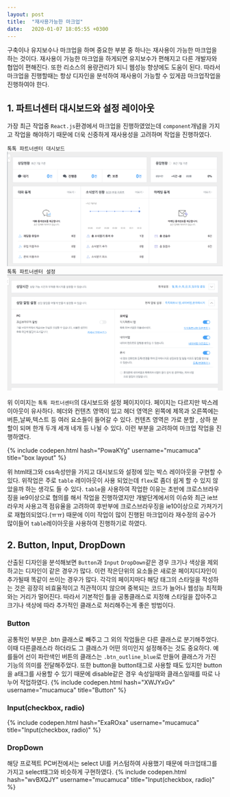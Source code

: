 ```yaml
---
layout: post
title:  "재사용가능한 마크업"
date:   2020-01-07 18:05:55 +0300
---
```


구축이나 유지보수나 마크업을 하며 중요한 부분 중 하나는 재사용이 가능한 마크업을 하는 것이다. 재사용이 가능한 마크업을 하게되면 유지보수가 편해지고 다른 개발자와 협업이 편해진다. 또한 리소스의 용량관리가 되니 웹성능 향샹에도 도움이 된다. 따라서 마크업을 진행할때는 항상 디자인을 분석하여 재사용이 가능할 수 있게끔 마크업작업을 진행하여야 한다.

## 1. 파트너센터 대시보드와 설정 레이아웃
가장 최근 작업중 `React.js`환경에서 마크업을 진행하였었는데 `component`개념을 가지고 작업을 해야하기 때문에 더욱 신중하게 재사용성을 고려하며 작업을 진행하였다. 

`톡톡 파트너센터 대시보드`
![톡톡 파트너센터 대시보드](/assets/img/post/dash.png)
`톡톡 파트너센터 설정`
![톡톡 파트너센터 설정](/assets/img/post/setting.png)

위 이미지는 `톡톡 파트너센터`의 대시보드와 설정 페이지이다. 페이지는 다르지만 박스레이아웃이 유사하다.
헤더와 컨텐츠 영역이 있고 헤더 영역은 왼쪽에 제목과 오른쪽에는 버튼,날짜,텍스트 등 여러 요소들이 들어갈 수 있다.
컨텐츠 영역은 가로 분할 , 상하 분할이 되며 한개 두개 세개 네개 등 나뉠 수 있다. 이런 부분을 고려하여 마크업 작업을 진행하였다.

{% include codepen.html hash="PowaKYg" username="mucamuca" title="box layout" %}

위 html태그와 css속성만을 가지고 대시보드와 설정에 있는 박스 레이아웃을 구현할 수 있다.
위작업은 주로 `table` 레이아웃이 사용 되었는데 `flex`로 좀더 쉽게 할 수 있지 않았을까 하는 생각도 들 수 있다.
`table`을 사용하여 작업한 이유는 초반에 크로스브라우징을 ie9이상으로 협의를 해서 작업을 진행하였지만 개발단계에서의 이슈와
최근 ie브라우저 사용고객 점유율을 고려하여 후반부에 크로스브라우징을 ie10이상으로 가져가기로 재협의되었다.(ㅠㅠ)
때문에 이미 작업이 많이 진행된 마크업이라 재수정의 공수가 많이들어 `table`레이아웃을 사용하여 진행하기로 하였다.

## 2. Button, Input, DropDown

산출된 디자인을 분석해보면 `Button`과 `Input` `DropDown`같은 경우 크기나 색상을 제외하고는 디자인이 같은 경우가 많다.
이런 작은단위의 요소들은 새로운 페이지디자인이 추가될때 똑같이 쓰이는 경우가 많다.
각각의 페이지마다 해당 태그의 스타일을 작성하는 것은 굉장히 비효율적이고 직관적이지 않으며 중복되는 코드가 늘어나 웹성능 최적화와는 거리가 멀어진다.
따라서 기본적인 틀을 공통클래스로 지정해 스타일을 잡아주고 크기나 색상에 따라 추가적인 클래스로 처리해주는게 좋은 방법이다.

### Button
공통적인 부분은 .btn 클래스로 빼주고 그 외의 작업들은 다른 클래스로 분기해주었다. 이때 다른클래스라 하더라도 그 클래스가 어떤 의미인지 설정해주는 것도 중요하다. 예를들어 선이 파란색인 버튼의 클래스는 `.btn_outline_blue`로 만들어 클래스가 가진 기능의 의미를 전달해주었다.
또한 button을 button태그로 사용할 때도 있지만 button을 a태그를 사용할 수 있기 때문에 disable같은 경우 속성일때와 클래스일때를 따로 나누어 작업하였다.
{% include codepen.html hash="XWJYxGv" username="mucamuca" title="Button" %}

### Input(checkbox, radio)
{% include codepen.html hash="ExaROxa" username="mucamuca" title="Input(checkbox, radio)" %}

### DropDown
해당 프로젝트 PC버전에서는 select UI를 커스텀하여 사용했기 때문에 마크업태그를 가지고 select태그와 비슷하게 구현하였다.
{% include codepen.html hash="wvBXQJY" username="mucamuca" title="Input(checkbox, radio)" %}

